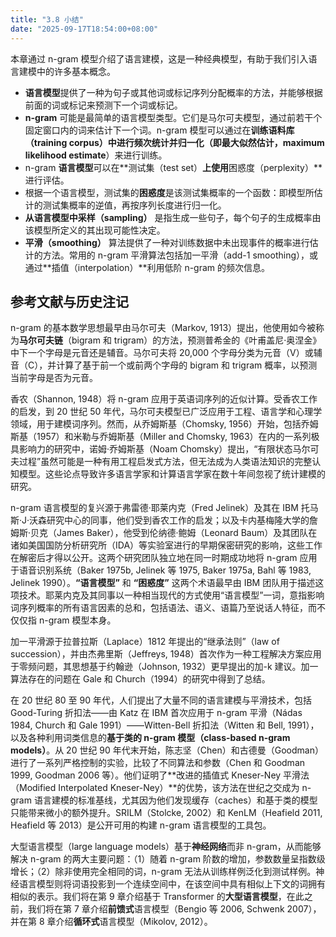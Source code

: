 ```yaml
---
title: "3.8 小结"
date: "2025-09-17T18:54:00+08:00"
---
```


本章通过 n-gram 模型介绍了语言建模，这是一种经典模型，有助于我们引入语言建模中的许多基本概念。

* **语言模型**提供了一种为句子或其他词或标记序列分配概率的方法，并能够根据前面的词或标记来预测下一个词或标记。
* **n-gram** 可能是最简单的语言模型类型。它们是马尔可夫模型，通过前若干个固定窗口内的词来估计下一个词。n-gram 模型可以通过在**训练语料库（training corpus）**中进行频次统计并归一化（即**最大似然估计，maximum likelihood estimate**）来进行训练。
* n-gram **语言模型**可以在**测试集（test set）**上使用**困惑度（perplexity）**进行评估。
* 根据一个语言模型，测试集的**困惑度**是该测试集概率的一个函数：即模型所估计的测试集概率的逆值，再按序列长度进行归一化。
* **从语言模型中采样（sampling）** 是指生成一些句子，每个句子的生成概率由该模型所定义的其出现可能性决定。
* **平滑（smoothing）** 算法提供了一种对训练数据中未出现事件的概率进行估计的方法。常用的 n-gram 平滑算法包括加一平滑（add-1 smoothing），或通过**插值（interpolation）**利用低阶 n-gram 的频次信息。

## 参考文献与历史注记

n-gram 的基本数学思想最早由马尔可夫（Markov, 1913）提出，他使用如今被称为**马尔可夫链**（bigram 和 trigram）的方法，预测普希金的《叶甫盖尼·奥涅金》中下一个字母是元音还是辅音。马尔可夫将 20,000 个字母分类为元音（V）或辅音（C），并计算了基于前一个或前两个字母的 bigram 和 trigram 概率，以预测当前字母是否为元音。

香农（Shannon, 1948）将 n-gram 应用于英语词序列的近似计算。受香农工作的启发，到 20 世纪 50 年代，马尔可夫模型已广泛应用于工程、语言学和心理学领域，用于建模词序列。然而，从乔姆斯基（Chomsky, 1956）开始，包括乔姆斯基（1957）和米勒与乔姆斯基（Miller and Chomsky, 1963）在内的一系列极具影响力的研究中，诺姆·乔姆斯基（Noam Chomsky）提出，“有限状态马尔可夫过程”虽然可能是一种有用工程启发式方法，但无法成为人类语法知识的完整认知模型。这些论点导致许多语言学家和计算语言学家在数十年间忽视了统计建模的研究。

n-gram 语言模型的复兴源于弗雷德·耶莱内克（Fred Jelinek）及其在 IBM 托马斯·J·沃森研究中心的同事，他们受到香农工作的启发；以及卡内基梅隆大学的詹姆斯·贝克（James Baker），他受到伦纳德·鲍姆（Leonard Baum）及其团队在诸如美国国防分析研究所（IDA）等实验室进行的早期保密研究的影响，这些工作在解密后才得以公开。这两个研究团队独立地在同一时期成功地将 n-gram 应用于语音识别系统（Baker 1975b, Jelinek 等 1975, Baker 1975a, Bahl 等 1983, Jelinek 1990）。**“语言模型”** 和 **“困惑度”** 这两个术语最早由 IBM 团队用于描述这项技术。耶莱内克及其同事以一种相当现代的方式使用“语言模型”一词，意指影响词序列概率的所有语言因素的总和，包括语法、语义、语篇乃至说话人特征，而不仅仅指 n-gram 模型本身。

加一平滑源于拉普拉斯（Laplace）1812 年提出的“继承法则”（law of succession），并由杰弗里斯（Jeffreys, 1948）首次作为一种工程解决方案应用于零频问题，其思想基于约翰逊（Johnson, 1932）更早提出的加-k 建议。加一算法存在的问题在 Gale 和 Church（1994）的研究中得到了总结。

在 20 世纪 80 至 90 年代，人们提出了大量不同的语言建模与平滑技术，包括 Good-Turing 折扣法——由 Katz 在 IBM 首次应用于 n-gram 平滑（Nádas 1984, Church 和 Gale 1991）——Witten-Bell 折扣法（Witten 和 Bell, 1991），以及各种利用词类信息的**基于类的 n-gram 模型（class-based n-gram models）**。从 20 世纪 90 年代末开始，陈志坚（Chen）和古德曼（Goodman）进行了一系列严格控制的实验，比较了不同算法和参数（Chen 和 Goodman 1999, Goodman 2006 等）。他们证明了**改进的插值式 Kneser-Ney 平滑法（Modified Interpolated Kneser-Ney）**的优势，该方法在世纪之交成为 n-gram 语言建模的标准基线，尤其因为他们发现缓存（caches）和基于类的模型只能带来微小的额外提升。SRILM（Stolcke, 2002）和 KenLM（Heafield 2011, Heafield 等 2013）是公开可用的构建 n-gram 语言模型的工具包。

大型语言模型（large language models）基于**神经网络**而非 n-gram，从而能够解决 n-gram 的两大主要问题：（1）随着 n-gram 阶数的增加，参数数量呈指数级增长；（2）除非使用完全相同的词，n-gram 无法从训练样例泛化到测试样例。神经语言模型则将词语投影到一个连续空间中，在该空间中具有相似上下文的词拥有相似的表示。我们将在第 9 章介绍基于 Transformer 的**大型语言模型**，在此之前，我们将在第 7 章介绍**前馈式**语言模型（Bengio 等 2006, Schwenk 2007），并在第 8 章介绍**循环式**语言模型（Mikolov, 2012）。